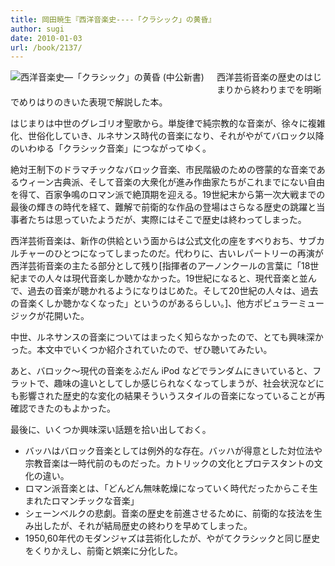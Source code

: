 ```yaml
---
title: 岡田暁生『西洋音楽史----「クラシック」の黄昏』
author: sugi
date: 2010-01-03
url: /book/2137/
---
```

<a href="http://www.amazon.co.jp/exec/obidos/ASIN/4121018168/chezsugi-22/ref=nosim/" name="amazletlink" target="_blank"><img src="http://i0.wp.com/ecx.images-amazon.com/images/I/411RSWQ53KL._SL160_.jpg?w=660" alt="西洋音楽史―「クラシック」の黄昏 (中公新書)" class="alignleft" style="float: left; margin: 0 20px 20px 0;" data-recalc-dims="1" /></a>

西洋芸術音楽の歴史のはじまりから終わりまでを明晰でめりはりのきいた表現で解説した本。

はじまりは中世のグレゴリオ聖歌から。単旋律で純宗教的な音楽が、徐々に複雑化、世俗化していき、ルネサンス時代の音楽になり、それがやがてバロック以降のいわゆる「クラシック音楽」につながってゆく。

絶対王制下のドラマチックなバロック音楽、市民階級のための啓蒙的な音楽であるウィーン古典派、そして音楽の大衆化が進み作曲家たちがこれまでにない自由を得て、百家争鳴のロマン派で絶頂期を迎える。19世紀末から第一次大戦までの最後の輝きの時代を経て、難解で前衛的な作品の登場はさらなる歴史の跳躍と当事者たちは思っていたようだが、実際にはそこで歴史は終わってしまった。

西洋芸術音楽は、新作の供給という面からは公式文化の座をすべりおち、サブカルチャーのひとつになってしまったのだ。代わりに、古いレパートリーの再演が西洋芸術音楽の主たる部分として残り<span class="footnote">[指揮者のアーノンクールの言葉に「18世紀までの人々は現代音楽しか聴かなかった。19世紀になると、現代音楽と並んで、過去の音楽が聴かれるようになりはじめた。そして20世紀の人々は、過去の音楽くしか聴かなくなった」というのがあるらしい。]</span>、他方ポピュラーミュージックが花開いた。

中世、ルネサンスの音楽についてはまったく知らなかったので、とても興味深かった。本文中でいくつか紹介されていたので、ぜひ聴いてみたい。

あと、バロック〜現代の音楽をふだん iPod などでランダムにきいていると、フラットで、趣味の違いとしてしか感じられなくなってしまうが、社会状況などにも影響された歴史的な変化の結果そういうスタイルの音楽になっていることが再確認できたのもよかった。

最後に、いくつか興味深い話題を拾い出しておく。

  * バッハはバロック音楽としては例外的な存在。バッハが得意とした対位法や宗教音楽は一時代前のものだった。カトリックの文化とプロテスタントの文化の違い。
  * ロマン派音楽とは、「どんどん無味乾燥になっていく時代だったからこそ生まれたロマンチックな音楽」
  * シェーンベルクの悲劇。音楽の歴史を前進させるために、前衛的な技法を生み出したが、それが結局歴史の終わりを早めてしまった。
  * 1950,60年代のモダンジャズは芸術化したが、やがてクラシックと同じ歴史をくりかえし、前衛と娯楽に分化した。

